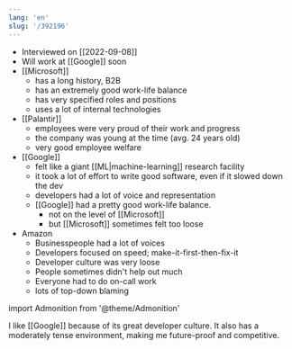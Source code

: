 ```yaml
---
lang: 'en'
slug: '/392196'
---
```


- Interviewed on [[2022-09-08]]
- Will work at [[Google]] soon
- [[Microsoft]]
  - has a long history, B2B
  - has an extremely good work-life balance
  - has very specified roles and positions
  - uses a lot of internal technologies
- [[Palantir]]
  - employees were very proud of their work and progress
  - the company was young at the time (avg. 24 years old)
  - very good employee welfare
- [[Google]]
  - felt like a giant [[ML|machine-learning]] research facility
  - it took a lot of effort to write good software, even if it slowed down the dev
  - developers had a lot of voice and representation
  - [[Google]] had a pretty good work-life balance.
    - not on the level of [[Microsoft]]
    - but [[Microsoft]] sometimes felt too loose
- Amazon
  - Businesspeople had a lot of voices
  - Developers focused on speed; make-it-first-then-fix-it
  - Developer culture was very loose
  - People sometimes didn't help out much
  - Everyone had to do on-call work
  - lots of top-down blaming

import Admonition from '@theme/Admonition'

<Admonition type="info" title="I love my job because..." icon="💙">
I like [[Google]] because of its great developer culture.
It also has a moderately tense environment, making me future-proof and competitive.
</Admonition>

